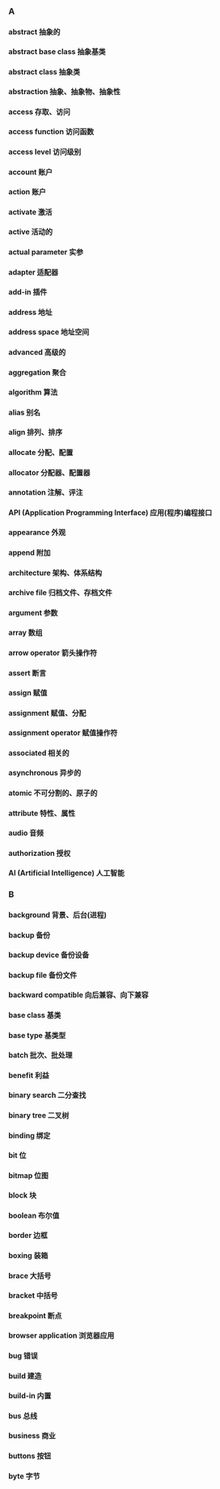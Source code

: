 ### A
#### abstract 抽象的
#### abstract base class 抽象基类
#### abstract class 抽象类
#### abstraction 抽象、抽象物、抽象性
#### access 存取、访问
#### access function 访问函数
#### access level 访问级别
#### account 账户
#### action 账户
#### activate 激活
#### active 活动的
#### actual parameter 实参
#### adapter 适配器
#### add-in 插件
#### address 地址
#### address space 地址空间
#### advanced 高级的
#### aggregation 聚合
#### algorithm 算法
#### alias 别名
#### align 排列、排序
#### allocate 分配、配置
#### allocator 分配器、配置器
#### annotation 注解、评注
#### API (Application Programming Interface) 应用(程序)编程接口
#### appearance 外观
#### append 附加
#### architecture 架构、体系结构
#### archive file 归档文件、存档文件
#### argument 参数
#### array 数组
#### arrow operator 箭头操作符
#### assert 断言
#### assign 赋值
#### assignment 赋值、分配
#### assignment operator 赋值操作符
#### associated 相关的
#### asynchronous 异步的
#### atomic 不可分割的、原子的
#### attribute 特性、属性
#### audio 音频
#### authorization 授权
#### AI (Artificial Intelligence) 人工智能
### B
#### background 背景、后台(进程)
#### backup 备份
#### backup device 备份设备
#### backup file 备份文件
#### backward compatible 向后兼容、向下兼容
#### base class 基类
#### base type 基类型
#### batch 批次、批处理
#### benefit 利益
#### binary search 二分查找
#### binary tree 二叉树
#### binding 绑定
#### bit 位
#### bitmap 位图
#### block 块
#### boolean 布尔值
#### border 边框
#### boxing 装箱
#### brace 大括号
#### bracket 中括号
#### breakpoint 断点
#### browser application 浏览器应用
#### bug 错误
#### build 建造
#### build-in 内置
#### bus 总线
#### business 商业
#### buttons 按钮
#### byte 字节